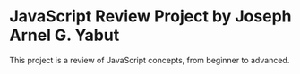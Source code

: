 # JavaScript Review Project by Joseph Arnel G. Yabut
This project is a review of JavaScript concepts, from beginner to advanced.